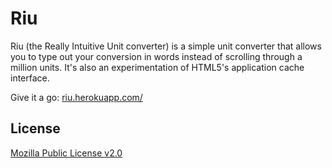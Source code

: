 Riu
===

Riu (the Really Intuitive Unit converter) is a simple unit converter that allows you to type out your conversion in words instead of scrolling through a million units. It's also an experimentation of HTML5's application cache interface.

Give it a go: [riu.herokuapp.com/](http://riu.herokuapp.com/)

License
---

[Mozilla Public License v2.0](https://www.mozilla.org/MPL/2.0/)
